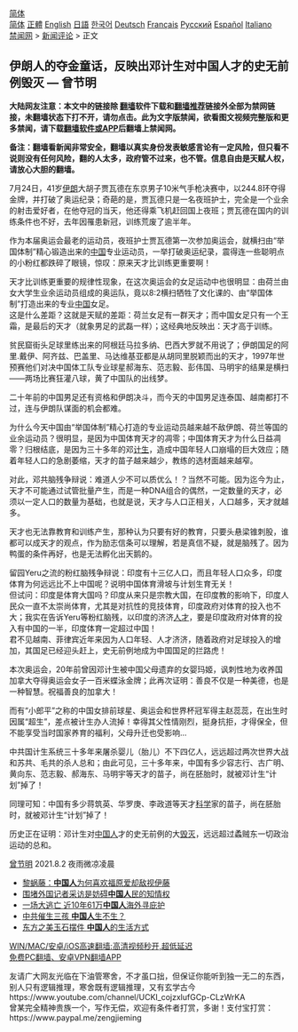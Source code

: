  <!-- 面包屑导航 --> <div class="breadcrumb"><!-- GTranslate: https://gtranslate.io/ -->  <div class="switcher notranslate">  <div class="selected">  <a href="#" onclick="return false;"> 简体</a>  </div>  <div class="option">  <a href="https://www.bannedbook.org" onclick="doGTranslate('zh-CN|zh-CN');jQuery('div.switcher div.selected a').html(jQuery(this).html());return false;" title="简体中文" class="nturl selected"> 简体</a>  <a href="https://www.bannedbook.org/zh-tw/" onclick="doGTranslate('zh-CN|zh-TW');jQuery('div.switcher div.selected a').html(jQuery(this).html());return false;" title="繁體中文" class="nturl"> 正體</a>  <a href="https://www.bannedbook.org/en/" onclick="doGTranslate('zh-CN|en');jQuery('div.switcher div.selected a').html(jQuery(this).html());return false;" title="English" class="nturl"> English</a>  <a href="https://www.bannedbook.org/ja/" onclick="doGTranslate('zh-CN|ja');jQuery('div.switcher div.selected a').html(jQuery(this).html());return false;" title="日本語" class="nturl"> 日語</a>  <a href="https://www.bannedbook.org/ko/" onclick="doGTranslate('zh-CN|ko');jQuery('div.switcher div.selected a').html(jQuery(this).html());return false;" title="한국어" class="nturl"> 한국어</a>  <a href="https://www.bannedbook.org/de/" onclick="doGTranslate('zh-CN|de');jQuery('div.switcher div.selected a').html(jQuery(this).html());return false;" title="Deutsch" class="nturl"> Deutsch</a>  <a href="https://www.bannedbook.org/fr/" onclick="doGTranslate('zh-CN|fr');jQuery('div.switcher div.selected a').html(jQuery(this).html());return false;" title="Français" class="nturl"> Français</a>  <a href="https://www.bannedbook.org/ru/" onclick="doGTranslate('zh-CN|ru');jQuery('div.switcher div.selected a').html(jQuery(this).html());return false;" title="Русский" class="nturl"> Русский</a>  <a href="https://www.bannedbook.org/es/" onclick="doGTranslate('zh-CN|es');jQuery('div.switcher div.selected a').html(jQuery(this).html());return false;" title="Español" class="nturl"> Español</a>  <a href="https://www.bannedbook.org/it/" onclick="doGTranslate('zh-CN|it');jQuery('div.switcher div.selected a').html(jQuery(this).html());return false;" title="Italiano" class="nturl"> Italiano</a>  </div>  </div>      <div class='breadcrumb-sub'><!-- Breadcrumb NavXT 6.3.0 --> <a href="https://www.bannedbook.org/" class="home">禁闻网</a> &gt; <a href="https://www.bannedbook.org/bnews/comments/" class="category">新闻评论</a> &gt; 正文</div></div><h2>伊朗人的夺金童话，反映出邓计生对中国人才的史无前例毁灭 — 曾节明</h2> <p class="notice"><b>大陆网友注意：本文中的链接除 <a href="https://github.com/bannedbook/fanqiang" >翻墙</a>软件下载和<a href="https://github.com/killgcd/justmysocks/blob/master/README.md">翻墙推荐</a>链接外全部为禁网链接，未翻墙状态下打不开，请勿点击。此为文字版禁闻，欲看图文视频完整版和更多禁闻，请下载<a href="https://github.com/bannedbook/fanqiang">翻墙软件或APP</a>后翻墙上禁闻网。</p><p>备注：翻墙看新闻非常安全，翻墙以真实身份发表敏感言论有一定风险，但只看不说则没有任何风险，翻的人太多，政府管不过来，也不管。信息自由是天赋人权，请放心大胆的翻墙。</b></p>  <div class="entry"> <p><b></b></p> <p>7月24日，41岁<a href="https://www.bannedbook.org/bnews/tag/%e4%bc%8a%e6%9c%97/" class="st_tag internal_tag" rel="tag" title="标签 伊朗 下的日志">伊朗</a>大胡子贾瓦德在东京男子10米气手枪决赛中，以244.8环夺得金牌，并打破了奥运纪录；奇葩的是，贾瓦德只是一名夜班护士，完全是一个业余的射击爱好者，在他夺冠的当天，他还得乘飞机赶回国上夜班；贾瓦德在国内的训练条件也不好，去年因罹患新冠，训练荒废了逾半年。</p> <p>作为本届奥运会最老的运动员，夜班护士贾瓦德第一次参加奥运会，就横扫由“举国体制”精心锻造出来的<span class='wp_keywordlink_affiliate'><a href="https://www.bannedbook.org/" title="中国" target="_blank">中国</a></span>专业运动员，一举打破奥运纪录，震得连一些聪明点的小粉红都跌碎了眼镜，惊叹：原来天才比训练更重要啊！</p> <p>天才比训练更重要的规律性现象，在这次奥运会的女足运动中也很明显：由荷兰由女大学生业余运动员组成的奥运队，竟以8:2横扫牺牲了文化课的、由“举国体制”打造出来的专业<a href="https://www.bannedbook.org/bnews/tag/%E4%B8%AD%E5%9B%BD/" class="st_tag internal_tag" rel="tag" title="标签 中国 下的日志">中国</a>女足。<br /> 这是什么差距？这就是天赋的差距：荷兰女足有一群天才；而中国女足只有一个王霜，是最后的天才（就象男足的武磊一样）；这经典地反映出：天才高于训练。</p>  <p>贫民窟街头足球里练出来的阿根廷马拉多纳、巴西大罗就不用说了；伊朗国足的阿里.戴伊、阿齐兹、巴盖里、马达维基亚都是从胡同里脱颖而出的天才，1997年世预赛他们对决中国体工队专业球星郝海东、范志毅、彭伟国、马明宇的结果是横扫——两场比赛狂灌八球，黄了中国队的出线梦。</p> <p>二十年前的中国男足还有资格和伊朗决斗，而今天的中国男足连泰国、越南都打不过，连与伊朗队谋面的机会都难。</p> <p>为什么今天中国由“举国体制”精心打造的专业运动员越来越不敌伊朗、荷兰等国的业余运动员？很明显，是因为中国体育天才的凋零；中国体育天才为什么日益凋零？归根结底，是因为三十多年的邓<a href="https://www.bannedbook.org/bnews/tag/%E8%AE%A1%E7%94%9F/" class="st_tag internal_tag" rel="tag" title="标签 计生 下的日志">计生</a>，造成中国年轻人口崩塌的巨大效应；随着年轻人口的急剧萎缩，天才的苗子越来越少，教练的选材面越来越窄。</p> <p>对此，邓共脑残争辩说：难道人少不可以质优么！？当然不可能。因为迄今为止，天才不可能通过试管批量产生，而是一种DNA组合的偶然，一定数量的天才，必须以一定人口的数量为基础，也就是说，天才与人口正相关，人口越多，天才就越多。</p>  <p>天才也无法靠教育和训练产生，那种认为只要有好的教育，只要头悬梁锥刺股，谁都可以成天才的观点，作为励志信条可以理解，若是真信不疑，就是脑残了。因为鸭蛋的条件再好，也是无法孵化出天鹅的。</p> <p>留园Yeru之流的粉红脑残争辩说：印度有十三亿人口，而且年轻人口众多，印度体育为何远远比不上中国呢？说明中国体育滑坡与计划生育无关！<br /> 但试问：印度是体育大国吗？印度从来只是宗教大国，在印度教的影响下，印度人民众一直不太崇尚体育，尤其是对抗性的竞技体育，印度政府对体育的投入也不大；我实在告诉Yeru等粉红脑残，以印度的济济<a href="https://www.bannedbook.org/bnews/tag/%E4%BA%BA%E6%89%8D/" class="st_tag internal_tag" rel="tag" title="标签 人才 下的日志">人才</a>，要是印度政府对体育的投入有中国的一半，印度体育一定超过中国！<br /> 君不见越南、菲律宾近年来因为人口年轻、人才济济，随着政府对足球投入的增加，其国足已经迎头赶上，史无前例地成为中国国足的拦路虎！</p> <p>本次奥运会，20年前曾因邓计生被中国父母遗弃的女婴玛姬，讽刺性地为收养国加拿大夺得奥运会女子一百米蝶泳金牌；此再次证明：善良不仅是一种美德，也是一种智慧。祝福善良的加拿大！</p> <p>而有“小郎平”之称的中国女排前球星、奥运会和世界杯冠军得主赵蕊蕊，在出生时因属“超生”，差点被计生办人流掉！幸得其父性情刚烈，挺身抗拒，才得保全，但不能享受当时国家养育的福利，父母升迁也受影响&#8230;</p>  <p>中共国计生系统三十多年来屠杀婴儿（胎儿）不下四亿人，远远超过两次世界大战和苏共、毛共的杀人总和；由此可见，三十多年来，中国有多少容志行、古广明、黄向东、范志毅、郝海东、马明宇等天才的苗子，尚在胚胎时，就被邓计生“计划”掉了！</p> <p>同理可知：中国有多少蒋筑英、华罗庚、李政道等天才<span class='wp_keywordlink'><a href="https://www.bannedbook.org/forum11/topic309.html" title="禁片：“科学”的棍子" target="_blank">科学</a></span>家的苗子，尚在胚胎时，就被邓计生“计划”掉了！</p> <p>历史正在证明：邓计生对<a href="https://www.bannedbook.org/bnews/tag/%e4%b8%ad%e5%9b%bd%e4%ba%ba/" class="st_tag internal_tag" rel="tag" title="标签 中国人 下的日志">中国人</a>才的史无前例的大<a href="https://www.bannedbook.org/bnews/tag/%E6%AF%81%E7%81%AD/" class="st_tag internal_tag" rel="tag" title="标签 毁灭 下的日志">毁灭</a>，远远超过蟊贼东一切政治运动的总和。</p> <p><a href="https://www.bannedbook.org/bnews/tag/%e6%9b%be%e8%8a%82%e6%98%8e/" class="st_tag internal_tag" rel="tag" title="标签 曾节明 下的日志">曾节明</a> 2021.8.2 夜雨微凉凌晨</p>  <ul class='op-related-articles' title='相关阅读'> <li><a href='https://www.bannedbook.org/bnews/comments/20210802/1598594.html' target='_blank'>黎蜗藤：<b>中国人</b>为何喜欢福原爱却敌视伊藤</a></li> <li><a href='https://www.bannedbook.org/bnews/baitai/20210802/1598562.html' target='_blank'>围堵外国记者采访是妨碍<b>中国人</b>民的知情权</a></li> <li><a href='https://www.bannedbook.org/bnews/worldnews/20210802/1598498.html' target='_blank'>一场大逃亡 近10年61万<b>中国人</b>海外寻庇护</a></li> <li><a href='https://www.bannedbook.org/bnews/ssgc/20210801/1598340.html' target='_blank'>中共催生三孩 <b>中国人</b>生不生？</a></li> <li><a href='https://www.bannedbook.org/bnews/bannedvideo/20210801/1598025.html' target='_blank'>东方之美玉石摆件 <b>中国人</b>的生活方式</a></li> </ul> <p class="texttj"> <a href="https://github.com/bannedbook/fanqiang/wiki/V2ray%E6%9C%BA%E5%9C%BA" target="_blank">WIN/MAC/安卓/iOS高速翻墙:高清视频秒开,超低延迟</a><br/> <a href="https://github.com/bannedbook/fanqiang/wiki/%E7%A6%81%E9%97%BB%E7%BD%91%E5%AE%89%E5%8D%93%E7%BF%BB%E5%A2%99%E6%96%B0%E9%97%BBAPP" target="_blank">免费PC翻墙、安卓VPN翻墙APP</a></p><p>友请广大网友光临在下油管寒舍，不才虽口拙，但保证你能听到独一无二的东西，别人只有逻辑推理，寒舍既有逻辑推理，又有玄学古今<br /> https://www.youtube.com/channel/UCKI_cojzxlufGCp-CLzWrKA<br /> 曾某完全精神贵族一个，写作无偿，欢迎有条件者打赏，多谢！支付宝打赏：<br /> https://www.paypal.me/zengjieming</p><a name='sharetosocial'></a>  <div style="margin-bottom:5px;padding-bottom:5px;clear:both"> <div id="archive-pix-1" class="banner-ads"> <!-- AuctionX Display platform tag START --> <div id="26318x728x90x621x_ADSLOT2" clicktrack="%%CLICK_URL_ESC%%"></div> <!-- AuctionX Display platform tag END --> </div> <div id="archive-pix-2" class="banner-ads"> <!-- AuctionX Display platform tag START --> <div id="26315x300x250x621x_ADSLOT2" clicktrack="%%CLICK_URL_ESC%%"></div> <!-- AuctionX Display platform tag END --> </div> </div>  <div id="archive-pix-1" class="banner-ads"> <!-- AuctionX Display platform tag START --> <div id="26318x728x90x621x_ADSLOT3" clicktrack="%%CLICK_URL_ESC%%"></div> <!-- AuctionX Display platform tag END --> </div> </div><!--END ENTRY--> 
